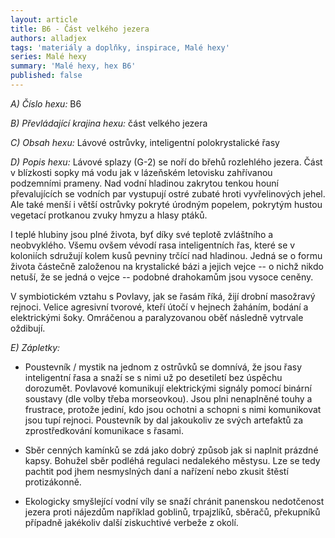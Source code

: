 ```yaml
---
layout: article
title: B6 - Část velkého jezera
authors: alladjex
tags: 'materiály a doplňky, inspirace, Malé hexy'
series: Malé hexy
summary: 'Malé hexy, hex B6'
published: false
---
```

_A) Číslo hexu:_
B6  

_B) Převládající krajina hexu:_
část velkého jezera  

_C) Obsah hexu:_
Lávové ostrůvky, inteligentní polokrystalické řasy 

_D) Popis hexu:_
Lávové splazy (G-2) se noří do břehů rozlehlého jezera. Část v blízkosti sopky má vodu jak v lázeňském letovisku zahřívanou podzemními prameny. Nad vodní hladinou zakrytou tenkou houní převalujících se vodních par vystupují ostré zubaté hroti vyvřelinových jehel. Ale také menší i větší ostrůvky pokryté úrodným popelem, pokrytým hustou vegetací protkanou zvuky hmyzu a hlasy ptáků.  
  
I teplé hlubiny jsou plné života, byť díky své teplotě zvláštního a neobvyklého. Všemu ovšem vévodí rasa inteligentních řas, které se v koloniích sdružují kolem kusů pevniny trčící nad hladinou. Jedná se o formu života částečně založenou na krystalické bázi a jejich vejce -- o nichž nikdo netuší, že se jedná o vejce -- podobné drahokamům jsou vysoce ceněny.  
  
V symbiotickém vztahu s Povlavy, jak se řasám říká, žijí drobní masožravý rejnoci. Velice agresivní tvorové, kteří útočí v hejnech žaháním, bodání a elektrickými šoky. Omráčenou a paralyzovanou oběť následně vytrvale oždibují.  
  
_E) Zápletky:_
- Poustevník / mystik na jednom z ostrůvků se domnívá, že jsou řasy inteligentní řasa a snaží se s nimi už po desetiletí bez úspěchu dorozumět. Povlavové komunikují elektrickými signály pomocí binární soustavy (dle volby třeba morseovkou). Jsou plni nenaplněné touhy a frustrace, protože jediní, kdo jsou ochotni a schopni s nimi komunikovat jsou tupí rejnoci. Poustevník by dal jakoukoliv ze svých artefaktů za zprostředkování komunikace s řasami.

- Sběr cenných kamínků se zdá jako dobrý způsob jak si naplnit prázdné kapsy. Bohužel sběr podléhá regulaci nedalekého městysu. Lze se tedy pachtit pod jhem nesmyslných daní a nařízení nebo zkusit štěstí protizákonně.

- Ekologicky smyšlející vodní víly se snaží chránit panenskou nedotčenost jezera proti nájezdům například goblinů, trpajzlíků, sběračů, překupníků případně jakékoliv další ziskuchtivé verbeže z okolí.
